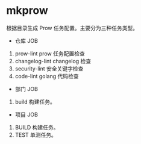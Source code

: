 # mkprow

根据目录生成 Prow 任务配置。主要分为三种任务类型。

- 仓库 JOB

1. prow-lint prow 任务配置检查
2. changelog-lint changelog 检查
3. security-lint 安全关键字检查
4. code-lint golang 代码检查

- 部门 JOB

1. build 构建任务。

- 项目 JOB

1. BUILD 构建任务。
2. TEST 单测任务。